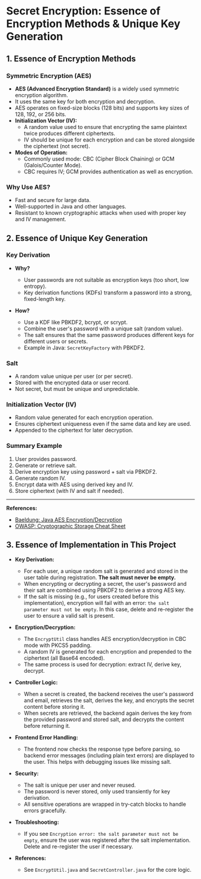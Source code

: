 # Secret Encryption: Essence of Encryption Methods & Unique Key Generation

## 1. Essence of Encryption Methods

### Symmetric Encryption (AES)
- **AES (Advanced Encryption Standard)** is a widely used symmetric encryption algorithm.
- It uses the same key for both encryption and decryption.
- AES operates on fixed-size blocks (128 bits) and supports key sizes of 128, 192, or 256 bits.
- **Initialization Vector (IV):**
  - A random value used to ensure that encrypting the same plaintext twice produces different ciphertexts.
  - IV should be unique for each encryption and can be stored alongside the ciphertext (not secret).
- **Modes of Operation:**
  - Commonly used mode: CBC (Cipher Block Chaining) or GCM (Galois/Counter Mode).
  - CBC requires IV; GCM provides authentication as well as encryption.

### Why Use AES?
- Fast and secure for large data.
- Well-supported in Java and other languages.
- Resistant to known cryptographic attacks when used with proper key and IV management.

## 2. Essence of Unique Key Generation

### Key Derivation
- **Why?**
  - User passwords are not suitable as encryption keys (too short, low entropy).
  - Key derivation functions (KDFs) transform a password into a strong, fixed-length key.

- **How?**
  - Use a KDF like PBKDF2, bcrypt, or scrypt.
  - Combine the user's password with a unique salt (random value).
  - The salt ensures that the same password produces different keys for different users or secrets.
  - Example in Java: `SecretKeyFactory` with PBKDF2.

### Salt
- A random value unique per user (or per secret).
- Stored with the encrypted data or user record.
- Not secret, but must be unique and unpredictable.

### Initialization Vector (IV)
- Random value generated for each encryption operation.
- Ensures ciphertext uniqueness even if the same data and key are used.
- Appended to the ciphertext for later decryption.

### Summary Example
1. User provides password.
2. Generate or retrieve salt.
3. Derive encryption key using password + salt via PBKDF2.
4. Generate random IV.
5. Encrypt data with AES using derived key and IV.
6. Store ciphertext (with IV and salt if needed).

---

**References:**
- [Baeldung: Java AES Encryption/Decryption](https://www.baeldung.com/java-aes-encryption-decryption)
- [OWASP: Cryptographic Storage Cheat Sheet](https://cheatsheetseries.owasp.org/cheatsheets/Cryptographic_Storage_Cheat_Sheet.html)

## 3. Essence of Implementation in This Project

- **Key Derivation:**
  - For each user, a unique random salt is generated and stored in the user table during registration. **The salt must never be empty.**
  - When encrypting or decrypting a secret, the user's password and their salt are combined using PBKDF2 to derive a strong AES key.
  - If the salt is missing (e.g., for users created before this implementation), encryption will fail with an error: `the salt parameter must not be empty`. In this case, delete and re-register the user to ensure a valid salt is present.

- **Encryption/Decryption:**
  - The `EncryptUtil` class handles AES encryption/decryption in CBC mode with PKCS5 padding.
  - A random IV is generated for each encryption and prepended to the ciphertext (all Base64 encoded).
  - The same process is used for decryption: extract IV, derive key, decrypt.

- **Controller Logic:**
  - When a secret is created, the backend receives the user's password and email, retrieves the salt, derives the key, and encrypts the secret content before storing it.
  - When secrets are retrieved, the backend again derives the key from the provided password and stored salt, and decrypts the content before returning it.

- **Frontend Error Handling:**
  - The frontend now checks the response type before parsing, so backend error messages (including plain text errors) are displayed to the user. This helps with debugging issues like missing salt.

- **Security:**
  - The salt is unique per user and never reused.
  - The password is never stored, only used transiently for key derivation.
  - All sensitive operations are wrapped in try-catch blocks to handle errors gracefully.

- **Troubleshooting:**
  - If you see `Encryption error: the salt parameter must not be empty`, ensure the user was registered after the salt implementation. Delete and re-register the user if necessary.

- **References:**
  - See `EncryptUtil.java` and `SecretController.java` for the core logic. 